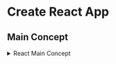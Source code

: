 #  Create React App

##  Main Concept

<details>
<summary>React Main Concept</summary>
<br>

- 🔥 [2.0-Tic Tac Toy](https://github.com/bappasahabapi/react-manage-forms/tree/02/main/tic-tac-toe).**[both dom and react code]**
- 🔥 [1.3-conditional-rendering](https://github.com/bappasahabapi/react-manage-forms/tree/1.3-conditional-redering).
- 🔥 [1.2-props](https://github.com/bappasahabapi/raect-manage-forms/tree/1.2-props).
- 🔥 **Handling with multiple inputs in one useState** [1.1-managing multiple input fields](https://github.com/bappasahabapi/raect-manage-forms/tree/1.1-managing-multiple-input-fields).
<br>
</details>


